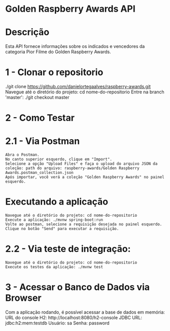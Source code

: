 # Golden Raspberry Awards API

# Descrição 
Esta API fornece informações sobre os indicados e vencedores da categoria Pior Filme do Golden Raspberry Awards.

# 1 - Clonar o repositorio
  ./git clone https://github.com/danielortegaalves/raspberry-awards.git
  Navegue até o diretório do projeto: cd nome-do-repositorio
  Entre na branch 'master': ./git checkout master

# 2 - Como Testar

  # 2.1 - Via Postman
    Abra o Postman.
    No canto superior esquerdo, clique em "Import".
    Selecione a opção "Upload Files" e faça o upload do arquivo JSON da coleção: path do arquivo: raspberry-awards/Golden Raspberry Awards.postman_collection.json
    Após importar, você verá a coleção "Golden Raspberry Awards" no painel esquerdo.
    
   # Executando a aplicação
    Navegue até o diretório do projeto: cd nome-do-repositorio
    Execute a aplicação: ./mvnw spring-boot:run
    Volte ao postman, selecione a requisição desejada no painel esquerdo.
    Clique no botão "Send" para executar a requisição.

  # 2.2 - Via teste de integração:
    Navegue até o diretório do projeto: cd nome-do-repositorio
    Execute os testes da aplicação: ./mvnw test

# 3 - Acessar o Banco de Dados via Browser
Com a aplicação rodando, é possível acessar a base de dados em memória: 
URL do console H2: http://localhost:8080/h2-console
JDBC URL: jdbc:h2:mem:testdb
Usuário: sa
Senha: password
